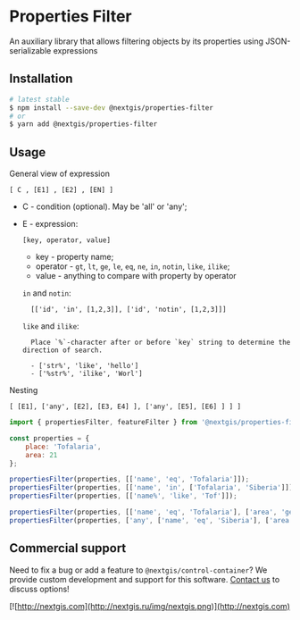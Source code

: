 # Properties Filter

An auxiliary library that allows filtering objects by its properties using JSON-serializable expressions

## Installation

```bash
# latest stable
$ npm install --save-dev @nextgis/properties-filter
# or
$ yarn add @nextgis/properties-filter
```

## Usage

General view of expression

`[ С , [E1] , [E2] , [EN] ]`

- С - condition (optional). May be 'all' or 'any';

- E - expression:

    `[key, operator, value]`

    - key - property name;
    - operator - `gt`, `lt`, `ge`, `le`, `eq`, `ne`, `in`, `notin`, `like`, `ilike`;
    - value - anything to compare with property by operator

    `in` and `notin`:

        [['id', 'in', [1,2,3]], ['id', 'notin', [1,2,3]]]

    `like` and `ilike`:

        Place `%`-character after or before `key` string to determine the direction of search.

        - ['str%', 'like', 'hello']
        - ['%str%', 'ilike', 'Worl']

Nesting

`[ [E1], ['any', [E2], [E3, E4] ], ['any', [E5], [E6] ] ] ]`




```js
import { propertiesFilter, featureFilter } from '@nextgis/properties-filter';

const properties = {
    place: 'Tofalaria',
    area: 21
};

propertiesFilter(properties, [['name', 'eq', 'Tofalaria']]);
propertiesFilter(properties, [['name', 'in', ['Tofalaria', 'Siberia']]]);
propertiesFilter(properties, [['name%', 'like', 'Tof']]);

propertiesFilter(properties, [['name', 'eq', 'Tofalaria'], ['area', 'ge', 21]]);
propertiesFilter(properties, ['any', ['name', 'eq', 'Siberia'], ['area', 'gt', 10]]);
```

## Commercial support

Need to fix a bug or add a feature to `@nextgis/control-container`? We provide custom development and support for this software. [Contact us](http://nextgis.com/contact/) to discuss options!

[![http://nextgis.com](http://nextgis.ru/img/nextgis.png)](http://nextgis.com)
